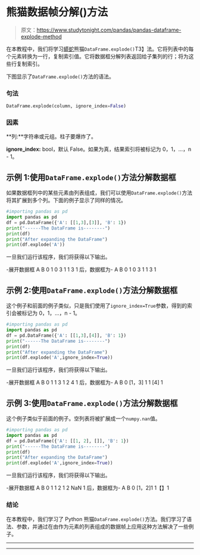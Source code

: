 # 熊猫数据帧分解()方法

> 原文：<https://www.studytonight.com/pandas/pandas-dataframe-explode-method>

在本教程中，我们将学习[蟒蛇](https://www.studytonight.com/python/getting-started-with-python)熊猫`DataFrame.explode()`T3】法。它将列表中的每个元素转换为一行，复制索引值。它将数据框分解列表返回给子集列的行；将为这些行复制索引。

下图显示了`DataFrame.explode()`方法的语法。

### 句法

```py
DataFrame.explode(column, ignore_index=False)
```

### 因素

**列:**字符串或元组。柱子要爆炸了。

**ignore_index:** bool，默认 False。如果为真，结果索引将被标记为 0，1，…，n - 1。

## 示例 1:使用`DataFrame.explode()`方法分解数据框

如果数据框列中的某些元素由列表组成，我们可以使用`DataFrame.explode()`方法将其扩展到多个列。下面的例子显示了同样的情况。

```py
#importing pandas as pd
import pandas as pd
df = pd.DataFrame({'A': [[1,3],[3]], 'B': 1})
print("------The DataFrame is--------")
print(df)
print("After expanding the DataFrame")
print(df.explode('A'))
```

一旦我们运行该程序，我们将获得以下输出。

-展开数据框
A B
0 1
0 3 1
1 3 1
后，数据框为-
A B
0 1
0 3 1
1 3 1

## 示例 2:使用`DataFrame.explode()`方法分解数据框

这个例子和前面的例子类似，只是我们使用了`ignore_index=True`参数，得到的索引会被标记为 0，1，…，n - 1。

```py
#importing pandas as pd
import pandas as pd
df = pd.DataFrame({'A': [[1,3],[4]], 'B': 1})
print("------The DataFrame is--------")
print(df)
print("After expanding the DataFrame")
print(df.explode('A',ignore_index=True))
```

一旦我们运行该程序，我们将获得以下输出。

-展开数据框
A B
0 1
1 3 1
2 4 1 后，数据框为-
A B
0 [1，3] 1
1 [4] 1

## 示例 3:使用`DataFrame.explode()`方法分解数据框

这个例子类似于前面的例子。空列表将被扩展成一个`numpy.nan`值。

```py
#importing pandas as pd
import pandas as pd
df = pd.DataFrame({'A': [[1, 2], []], 'B': 1})
print("------The DataFrame is--------")
print(df)
print("After expanding the DataFrame")
print(df.explode('A',ignore_index=True))
```

一旦我们运行该程序，我们将获得以下输出。

-展开数据框
A B
0 1
1 2 1
2 NaN 1 后，数据框为-
A B
0 [1，2]1
1【】1

### 结论

在本教程中，我们学习了 Python 熊猫`DataFrame.explode()`方法。我们学习了语法、参数，并通过在由作为元素的列表组成的数据帧上应用这种方法解决了一些例子。

* * *

* * *